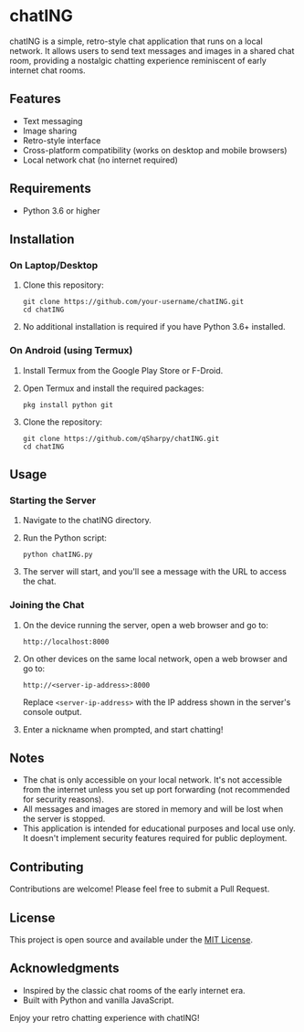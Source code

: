 # chatING

chatING is a simple, retro-style chat application that runs on a local network. It allows users to send text messages and images in a shared chat room, providing a nostalgic chatting experience reminiscent of early internet chat rooms.

## Features

- Text messaging
- Image sharing
- Retro-style interface
- Cross-platform compatibility (works on desktop and mobile browsers)
- Local network chat (no internet required)

## Requirements

- Python 3.6 or higher

## Installation

### On Laptop/Desktop

1. Clone this repository:
   ```
   git clone https://github.com/your-username/chatING.git
   cd chatING
   ```

2. No additional installation is required if you have Python 3.6+ installed.

### On Android (using Termux)

1. Install Termux from the Google Play Store or F-Droid.

2. Open Termux and install the required packages:
   ```
   pkg install python git
   ```

3. Clone the repository:
   ```
   git clone https://github.com/qSharpy/chatING.git
   cd chatING
   ```

## Usage

### Starting the Server

1. Navigate to the chatING directory.

2. Run the Python script:
   ```
   python chatING.py
   ```

3. The server will start, and you'll see a message with the URL to access the chat.

### Joining the Chat

1. On the device running the server, open a web browser and go to:
   ```
   http://localhost:8000
   ```

2. On other devices on the same local network, open a web browser and go to:
   ```
   http://<server-ip-address>:8000
   ```
   Replace `<server-ip-address>` with the IP address shown in the server's console output.

3. Enter a nickname when prompted, and start chatting!

## Notes

- The chat is only accessible on your local network. It's not accessible from the internet unless you set up port forwarding (not recommended for security reasons).
- All messages and images are stored in memory and will be lost when the server is stopped.
- This application is intended for educational purposes and local use only. It doesn't implement security features required for public deployment.

## Contributing

Contributions are welcome! Please feel free to submit a Pull Request.

## License

This project is open source and available under the [MIT License](LICENSE).

## Acknowledgments

- Inspired by the classic chat rooms of the early internet era.
- Built with Python and vanilla JavaScript.

Enjoy your retro chatting experience with chatING!
